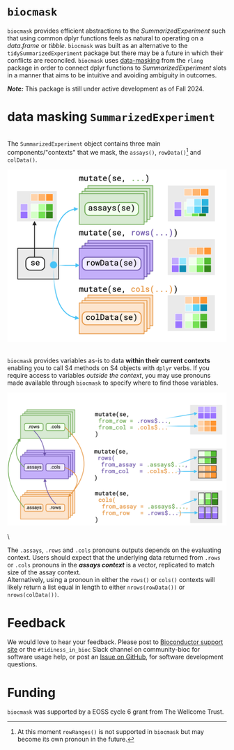 # `biocmask`

`biocmask` provides efficient abstractions to the *SummarizedExperiment* such
that using common dplyr functions feels as natural to operating on a
*data.frame* or *tibble*. `biocmask` was built as an alternative to the 
`tidySummarizedExperiment` package but there may be a future in which their
conflicts are reconciled. `biocmask` uses 
[data-masking](https://rlang.r-lib.org/reference/topic-data-mask-programming.html) 
from the `rlang` package in order to connect dplyr functions to
*SummarizedExperiment* slots in a manner that aims to be intuitive and avoiding
ambiguity in outcomes.

***Note:***  This package is still under active development as of Fall 2024.

# data masking `SummarizedExperiment`

\
The `SummarizedExperiment` object contains three main components/"contexts" that we mask, 
the `assays()`, `rowData()`[^1] and `colData()`.

[^1]: At this moment `rowRanges()` is not supported in `biocmask` but may become
its own pronoun in the future.

![Simplified view of data masking structure. Figure made with [Biorender](https://biorender.com)](man/figures/Overview-bindings.png)

\
`biocmask` provides variables as-is to data **within their current contexts** enabling you 
to call S4 methods on S4 objects with `dplyr` verbs. If you require access to
variables _outside the context_, you may use 
pronouns made available through `biocmask` to specify where to find those 
variables.

![Simplified view of reshaping pronouns. Arrows indicates to where the pronoun provides access. For each pronoun listed, there is an `_asis` variant that returns underlying data without reshaping it to fit the context. Figure made with [Biorender](https://biorender.com)](man/figures/Overview-pronouns.png)

\

The `.assays`, `.rows` and `.cols` pronouns outputs depends on the evaluating 
context. Users should expect that the underlying data returned from `.rows` or
`.cols` pronouns in the _**assays context**_ is a vector, replicated to match 
size of the assay context.
\
Alternatively, using a pronoun in either the `rows()` or `cols()` 
contexts will likely return a list equal in length to either `nrows(rowData())`
or `nrows(colData())`.


# Feedback

We would love to hear your feedback. Please post to 
[Bioconductor support site](https://support.bioconductor.org)
or the 
`#tidiness_in_bioc` Slack channel on community-bioc
for software usage help, 
or post an 
[Issue on GitHub](https://github.com/jtlandis/biocmask/issues),
for software development questions.

# Funding

`biocmask` was supported by a EOSS cycle 6 grant from The Wellcome Trust.


